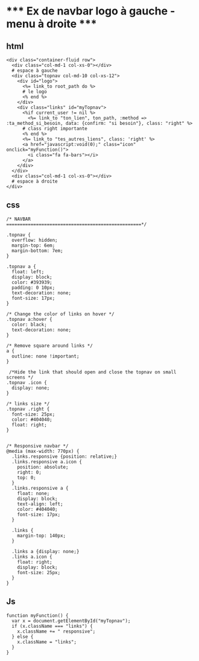 
# *** Ex de navbar logo à gauche - menu à droite ***


## html

	<div class="container-fluid row">
	  <div class="col-md-1 col-xs-0"></div>
	  # espace à gauche
	  <div class="topnav col-md-10 col-xs-12">
	    <div id="logo">
	      <%= link_to root_path do %>
	      # le logo 
	      <% end %>
	    </div>
	    <div class="links" id="myTopnav">
	      <%if current_user != nil %>
	        <%= link_to "ton_lien", ton_path, :method => :ta_method_si_besoin, data: {confirm: "si besoin"}, class: "right" %>
	      # class right importante
	      <% end %>
	      <%= link_to "tes_autres_liens", class: 'right' %>
	      <a href="javascript:void(0);" class="icon" onclick="myFunction()">
	        <i class="fa fa-bars"></i>
	      </a>
	    </div>
	  </div>
	  <div class="col-md-1 col-xs-0"></div>
	  # espace à droite
	</div>

## css

	/* NAVBAR 
	==================================================*/

	.topnav {
	  overflow: hidden;
	  margin-top: 6em;
	  margin-bottom: 7em;
	}

	.topnav a {
	  float: left;
	  display: block;
	  color: #393939;
	  padding: 0 10px;
	  text-decoration: none;
	  font-size: 17px;
	}

	/* Change the color of links on hover */
	.topnav a:hover {
	  color: black;
	  text-decoration: none;
	}

	/* Remove square around links */
	a {
	  outline: none !important;
	}

	 /*Hide the link that should open and close the topnav on small screens */
	.topnav .icon {
	  display: none;
	}

	/* links size */
	.topnav .right {
	  font-size: 25px;
	  color: #404040;
	  float: right;
	}


	/* Responsive navbar */
	@media (max-width: 770px) {
	  .links.responsive {position: relative;}
	  .links.responsive a.icon {
	    position: absolute;
	    right: 0;
	    top: 0;
	  }
	  .links.responsive a {
	    float: none;
	    display: block;
	    text-align: left;
	    color: #404040;
	    font-size: 17px;
	  }

	  .links {
	    margin-top: 140px;
	  }

	  .links a {display: none;}
	  .links a.icon {
	    float: right;
	    display: block;
	    font-size: 25px;
	  }
	} 

## Js

	function myFunction() {
	  var x = document.getElementById("myTopnav");
	  if (x.className === "links") {
	    x.className += " responsive";
	  } else {
	    x.className = "links";
	  }
	} 